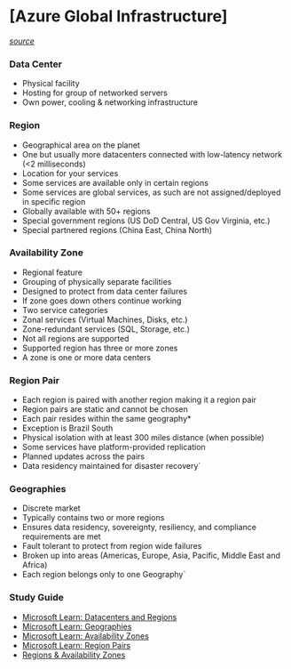 # [Azure Global Infrastructure] 
*[source](https://marczak.io/az-900/episode-07/cheat-sheet/)*


### Data Center
- Physical facility
- Hosting for group of networked servers
- Own power, cooling & networking infrastructure

### Region
- Geographical area on the planet 
- One but usually more datacenters connected with low-latency network (<2 milliseconds)
- Location for your services
- Some services are available only in certain regions
- Some services are global services, as such are not assigned/deployed in specific region
- Globally available with 50+ regions
- Special government regions (US DoD Central, US Gov Virginia, etc.)
- Special partnered regions (China East, China North)

### Availability Zone
- Regional feature
- Grouping of physically separate facilities
- Designed to protect from data center failures
- If zone goes down others continue working
- Two service categories
- Zonal services (Virtual Machines, Disks, etc.)
- Zone-redundant services (SQL, Storage, etc.)
- Not all regions are supported
- Supported region has three or more zones
- A zone is one or more data centers

### Region Pair
- Each region is paired with another region making it a region pair
- Region pairs are static and cannot be chosen
- Each pair resides within the same geography*
- Exception is Brazil South
- Physical isolation with at least 300 miles distance (when possible)
- Some services have platform-provided replication
- Planned updates across the pairs
- Data residency maintained for disaster recovery`

### Geographies
- Discrete market
- Typically contains two or more regions
- Ensures data residency, sovereignty, resiliency, and compliance requirements are met
- Fault tolerant to protect from region wide failures
 - Broken up into areas (Americas, Europe, Asia, Pacific, Middle East and Africa)
- Each region belongs only to one Geography`

### Study Guide
- [Microsoft Learn: Datacenters and Regions](https://docs.microsoft.com/en-us/learn/modules/explore-azure-infrastructure/2-azure-datacenter-locations?WT.mc_id=AZ-MVP-5003556)
- [Microsoft Learn: Geographies](https://docs.microsoft.com/en-us/learn/modules/explore-azure-infrastructure/3-geographies?WT.mc_id=AZ-MVP-5003556)
- [Microsoft Learn: Availability Zones](https://docs.microsoft.com/en-us/learn/modules/explore-azure-infrastructure/4-availability-zones?WT.mc_id=AZ-MVP-5003556)
- [Microsoft Learn: Region Pairs](https://docs.microsoft.com/en-us/learn/modules/explore-azure-infrastructure/5-region-pairs?WT.mc_id=AZ-MVP-5003556)
- [Regions & Availability Zones](https://docs.microsoft.com/en-us/azure/availability-zones/az-overview?WT.mc_id=AZ-MVP-5003556)
